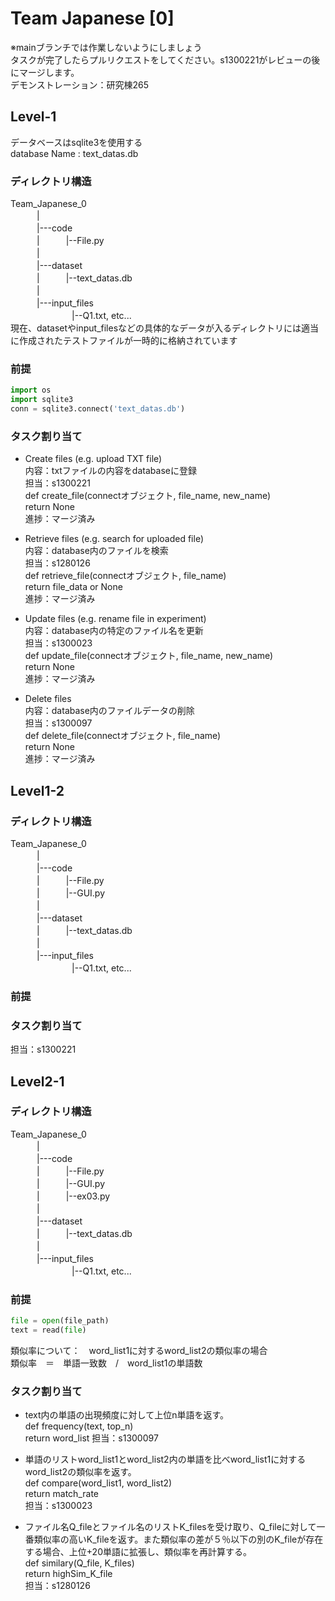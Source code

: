 # Team Japanese [0]  
※mainブランチでは作業しないようにしましょう  
タスクが完了したらプルリクエストをしてください。s1300221がレビューの後にマージします。  
デモンストレーション：研究棟265  

## Level-1
データベースはsqlite3を使用する  
database Name : text_datas.db  

### ディレクトリ構造    
Team_Japanese_0  
　　　|  
　　　|---code  
　　　|　　　|--File.py  
　　　|  
　　　|---dataset  
　　　|　　　|--text_datas.db  
　　　|  
　　　|---input_files  
　　　　　　　|--Q1.txt, etc...  
現在、datasetやinput_filesなどの具体的なデータが入るディレクトリには適当に作成されたテストファイルが一時的に格納されています  

### 前提  
```python
import os  
import sqlite3  
conn = sqlite3.connect('text_datas.db')  
```
### タスク割り当て  
- Create files (e.g. upload TXT file)  
  内容：txtファイルの内容をdatabaseに登録  
  担当：s1300221  
  def create_file(connectオブジェクト, file_name, new_name)  
  return None  
  進捗：マージ済み
  
- Retrieve files (e.g. search for uploaded file)  
  内容：database内のファイルを検索  
  担当：s1280126  
  def retrieve_file(connectオブジェクト, file_name)  
  return file_data or None  
  進捗：マージ済み
  
- Update files (e.g. rename file in experiment)  
  内容：database内の特定のファイル名を更新  
  担当：s1300023  
  def update_file(connectオブジェクト, file_name, new_name)  
  return None  
  進捗：マージ済み
  
- Delete files  
  内容：database内のファイルデータの削除  
  担当：s1300097  
  def delete_file(connectオブジェクト, file_name)  
  return None  
  進捗：マージ済み

## Level1-2
### ディレクトリ構造    
Team_Japanese_0  
　　　|  
　　　|---code  
　　　|　　　|--File.py  
　　　|　　　|--GUI.py  
　　　|  
　　　|---dataset  
　　　|　　　|--text_datas.db  
　　　|  
　　　|---input_files  
　　　　　　　|--Q1.txt, etc...  

### 前提  
### タスク割り当て  
担当：s1300221  

## Level2-1
### ディレクトリ構造    
Team_Japanese_0  
　　　|  
　　　|---code  
　　　|　　　|--File.py  
　　　|　　　|--GUI.py  
　　　|　　　|--ex03.py  
　　　|  
　　　|---dataset  
　　　|　　　|--text_datas.db  
　　　|  
　　　|---input_files  
　　　　　　　|--Q1.txt, etc...  

### 前提  
```python
file = open(file_path)
text = read(file)
```
類似率について：　word_list1に対するword_list2の類似率の場合  
類似率　＝　単語一致数　/　word_list1の単語数  

### タスク割り当て 
- text内の単語の出現頻度に対して上位n単語を返す。  
  def frequency(text, top_n)  
  return word_list
  担当：s1300097
  
- 単語のリストword_list1とword_list2内の単語を比べword_list1に対するword_list2の類似率を返す。  
  def compare(word_list1, word_list2)  
  return match_rate  
  担当：s1300023  
  
- ファイル名Q_fileとファイル名のリストK_filesを受け取り、Q_fileに対して一番類似率の高いK_fileを返す。また類似率の差が５％以下の別のK_fileが存在する場合、上位+20単語に拡張し、類似率を再計算する。  
  def similary(Q_file, K_files)  
  return highSim_K_file  
  担当：s1280126  
